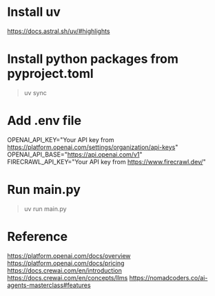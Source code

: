 # Install uv
https://docs.astral.sh/uv/#highlights

# Install python packages from pyproject.toml
> uv sync

# Add .env file
OPENAI_API_KEY="Your API key from https://platform.openai.com/settings/organization/api-keys"
OPENAI_API_BASE="https://api.openai.com/v1"
FIRECRAWL_API_KEY="Your API key from https://www.firecrawl.dev/"

# Run main.py
> uv run main.py

# Reference
https://platform.openai.com/docs/overview
https://platform.openai.com/docs/pricing
https://docs.crewai.com/en/introduction
https://docs.crewai.com/en/concepts/llms
https://nomadcoders.co/ai-agents-masterclass#features
